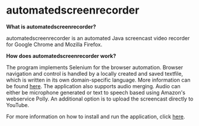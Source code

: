 # automatedscreenrecorder  
**What is automatedscreenrecorder?**

automatedscreenrecorder is an automated Java screencast video recorder for Google Chrome and Mozilla Firefox.



**How does automatedscreenrecorder work?**

The program implements Selenium for the browser automation. Browser navigation and control is handled by a locally created and saved textfile, which is written in its own domain-specific language. More information can be found [here](https://github.com/Kaeties/automatedscreenrecorder/wiki/Run-the-application).
The application also supports audio merging. Audio can either be microphone generated or text to speech based using Amazon's webservice Polly. An additional option is to upload the screencast directly to YouTube.



For more information on how to install and run the application, click [here](https://github.com/Kaeties/automatedscreenrecorder/wiki).
